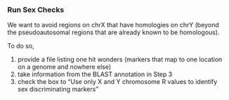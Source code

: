 ### Run Sex Checks

We want to avoid regions on chrX that have homologies on chrY (beyond the pseudoautosomal regions that are already known to be homologous).

To do so,
1. provide a file listing one hit wonders (markers that map to one location on a genome and nowhere else)
2. take information from the BLAST annotation in Step 3
3. check the box to “Use only X and Y chromosome R values to identify sex discriminating markers”

